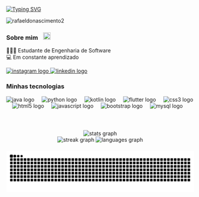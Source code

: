 [![Typing SVG](https://readme-typing-svg.demolab.com?font=Fira+Code&weight=600&pause=1000&color=ff213f&random=false&width=435&lines=Ol%C3%A1%2C+eu+sou+o+Rafael+do+Nascimento+)](https://git.io/typing-svg)
<p align="left"> <img src="https://komarev.com/ghpvc/?username=rafaeldonascimento2&label=Profile%20views&color=0e75b6&style=flat" alt="rafaeldonascimento2" /> </p>

### Sobre mim <img src="https://cdn-icons-png.freepik.com/256/5315/5315340.png?semt=ais_hybrid" height="20" width="20" style="margin-left: 10px;">
👩🏻‍💻 Estudante de Engenharia de Software <br>
💻 Em constante aprendizado <br>

<!-- <h3 align="left">Entre em contato!</h3>

  [![E-mail](https://img.shields.io/badge/-Email-000?style=for-the-badge&logo=microsoft-outlook&logoColor=FFF&color:FAB8D6FF)](mailto:anaclaracarnavalli@gmail.com)
  [![LinkedIn](https://img.shields.io/badge/-LinkedIn-000?style=for-the-badge&logo=linkedin&logoColor=FFF&color:FAB8D6FF)]((https://www.linkedin.com/in/ana-clara-pereira-51264a21a/)/)
  [![Instagram](https://img.shields.io/badge/-Instagram-000?style=for-the-badge&logo=instagram&logoColor=FFF&color:FAB8D6FF)](https://www.instagram.com/anaclacp/) -->
<div align="left">
  <a href="https://www.instagram.com/rafael____04" target="_blank">
    <img src="https://img.shields.io/static/v1?message=Instagram&logo=instagram&label=&color=E4405F&logoColor=white&labelColor=&style=for-the-badge" height="35" alt="instagram logo"  />
  </a>
  
  <a href="https://www.linkedin.com/in/rafael-do-nascimento-ba68a6224/" target="_blank">
    <img src="https://img.shields.io/static/v1?message=LinkedIn&logo=linkedin&label=&color=0077B5&logoColor=white&labelColor=&style=for-the-badge" height="35" alt="linkedin logo"  />
  </a>
</div>

<h3 align="left">Minhas tecnologias</h3>

<div align="left">
  <img src="https://cdn.jsdelivr.net/gh/devicons/devicon/icons/java/java-original.svg" height="40" alt="java logo"  />
  <img width="12" />
  <img src="https://cdn.jsdelivr.net/gh/devicons/devicon/icons/python/python-original.svg" height="40" alt="python logo"  />
  <img width="12" />
  <img src="https://cdn.jsdelivr.net/gh/devicons/devicon/icons/kotlin/kotlin-original.svg" height="40" alt="kotlin logo"  />
  <img width="12" />
  <img src="https://cdn.jsdelivr.net/gh/devicons/devicon/icons/flutter/flutter-original.svg" height="40" alt="flutter logo"  />
  <img width="12" />
  <img src="https://cdn.jsdelivr.net/gh/devicons/devicon/icons/css3/css3-original.svg" height="40" alt="css3 logo"  />
  <img width="12" />
  <img src="https://cdn.jsdelivr.net/gh/devicons/devicon/icons/html5/html5-original.svg" height="40" alt="html5 logo"  />
  <img width="12" />
  <img src="https://cdn.jsdelivr.net/gh/devicons/devicon/icons/javascript/javascript-original.svg" height="40" alt="javascript logo"  />
  <img width="12" />
  <img src="https://cdn.jsdelivr.net/gh/devicons/devicon/icons/bootstrap/bootstrap-original.svg" height="40" alt="bootstrap logo"  />
  <img width="12" />
  <img src="https://cdn.jsdelivr.net/gh/devicons/devicon/icons/mysql/mysql-original.svg" height="40" alt="mysql logo"  />
  </div><br><br>

###

<div align="center">
  <img src="https://github-readme-stats.vercel.app/api?username=rafaeldonascimento2&hide_title=false&hide_rank=false&show_icons=true&include_all_commits=false&count_private=true&disable_animations=false&theme=dark&locale=en&hide_border=false&order=1" height="150" alt="stats graph"  />
 </div>
 <div align="center">
  <img src="https://streak-stats.demolab.com?user=rafaeldonascimento2&locale=en&mode=daily&theme=dracula&hide_border=false&border_radius=5" height="150" alt="streak graph"  />
  <img src="https://github-readme-stats.vercel.app/api/top-langs?username=rafaeldonascimento2&locale=en&hide_title=false&layout=compact&card_width=320&langs_count=5&theme=dracula&hide_border=false" height="150" alt="languages graph"  />
 </div>

###

<picture>
  <source media="(prefers-color-scheme: dark)" srcset="https://raw.githubusercontent.com/rafaeldonascimento2/rafaeldonascimento2/output/github-contribution-grid-snake-dark.svg">
  <source media="(prefers-color-scheme: light)" srcset="https://raw.githubusercontent.com/rafaeldonascimento2/rafaeldonascimento2/output/github-contribution-grid-snake.svg">
  <img alt="github contribution grid snake animation" src="https://raw.githubusercontent.com/rafaeldonascimento2/rafaeldonascimento2/output/github-contribution-grid-snake.svg">
</picture>
<br><br>

